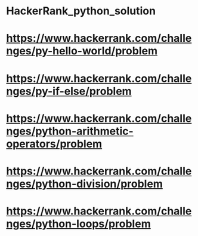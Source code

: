 # HackerRank_python_solution
# https://www.hackerrank.com/challenges/py-hello-world/problem
# https://www.hackerrank.com/challenges/py-if-else/problem
# https://www.hackerrank.com/challenges/python-arithmetic-operators/problem
# https://www.hackerrank.com/challenges/python-division/problem
# https://www.hackerrank.com/challenges/python-loops/problem
